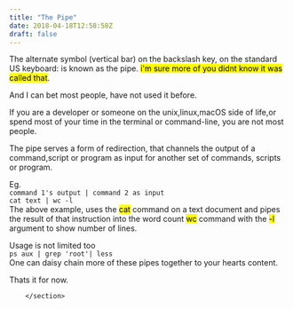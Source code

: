 ```yaml
---
title: "The Pipe"
date: 2018-04-18T12:58:58Z
draft: false
---
```


<section class="post-content">
            <p>The alternate symbol (vertical bar) on the backslash key, on the standard US keyboard: is known as the pipe. <mark>i'm sure more of you didnt know it was called that</mark>.</p>
<p>And I can bet most people, have not used it before.</p>
<p>If you are a developer or someone on the unix,linux,macOS side of life,or spend most of your time in the terminal or command-line, you are not most people.</p>
<p>The pipe serves a form of redirection, that channels the output of a command,script or program as input for another set of commands, scripts or program.</p>
<p>Eg.<br>
<code>command 1's output | command 2 as input</code><br>
<code>cat text | wc -l</code><br>
The above example, uses the <mark>cat</mark> command on a text document and pipes the result of that instruction into the word count <mark>wc</mark> command with the <mark>-l</mark> argument to show number of lines.</p>
<p>Usage is not limited too<br>
<code>ps aux | grep 'root'| less</code><br>
One can daisy chain more of these pipes together to your hearts content.</p>
<p>Thats it for now.</p>

        </section>
